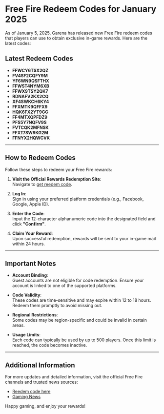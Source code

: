 # Free Fire Redeem Codes for January 2025

As of January 5, 2025, Garena has released new Free Fire redeem codes that players can use to obtain exclusive in-game rewards. Here are the latest codes:

## Latest Redeem Codes
- **FFWCY6TSX2QZ**
- **FV4SF2CQFY9M**
- **YF6WN9QSFTHX**
- **FFWST4NYM6XB**
- **FFWX9TSY2QK7**
- **RDNAFV2KX2CQ**
- **XF4SWKCH6KY4**
- **FFXMTK9QFFX9**
- **HQK6FX2YT9GG**
- **FF4MTXQPFDZ9**
- **PFS5Y7NQFV9S**
- **FVTCQK2MFNSK**
- **FFXT7SW9KG2M**
- **FFNYX2HQWCVK**

---

## How to Redeem Codes

Follow these steps to redeem your Free Fire rewards:

1. **Visit the Official Rewards Redemption Site**:  
   Navigate to [get reedem code](https://theboldwave.com).
   
2. **Log In**:  
   Sign in using your preferred platform credentials (e.g., Facebook, Google, Apple ID).
   
3. **Enter the Code**:  
   Input the 12-character alphanumeric code into the designated field and click **"Confirm"**.
   
4. **Claim Your Reward**:  
   Upon successful redemption, rewards will be sent to your in-game mail within 24 hours.

---

## Important Notes

- **Account Binding**:  
  Guest accounts are not eligible for code redemption. Ensure your account is linked to one of the supported platforms.

- **Code Validity**:  
  These codes are time-sensitive and may expire within 12 to 18 hours. Redeem them promptly to avoid missing out.

- **Regional Restrictions**:  
  Some codes may be region-specific and could be invalid in certain areas.

- **Usage Limits**:  
  Each code can typically be used by up to 500 players. Once this limit is reached, the code becomes inactive.

---

## Additional Information

For more updates and detailed information, visit the official Free Fire channels and trusted news sources:

- [Reedem code here](https://theboldwave.com)
- [Gaming News](https://theboldwave.com)

Happy gaming, and enjoy your rewards!
